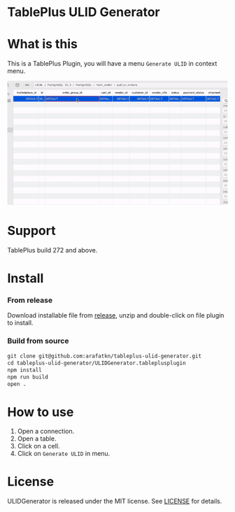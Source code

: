 # TablePlus ULID Generator

# What is this

This is a TablePlus Plugin, you will have a menu `Generate ULID` in context menu.

![menu](demo.gif "menu")

# Support

TablePlus build 272 and above.

# Install

### From release

Download installable file from [release](https://github.com/arafatkn/tableplus-ulid-generator/releases), unzip and double-click on file plugin to install.

### Build from source

```
git clone git@github.com:arafatkn/tableplus-ulid-generator.git
cd tableplus-ulid-generator/ULIDGenerator.tableplusplugin
npm install
npm run build
open .
```

# How to use

1. Open a connection.
2. Open a table.
3. Click on a cell.
4. Click on `Generate ULID` in menu.

# License

ULIDGenerator is released under the MIT license. See [LICENSE](https://github.com/arafatkn/tableplus-ulid-generator/blob/master/LICENSE) for details.